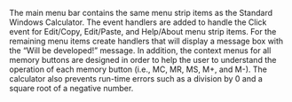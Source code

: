 
The main menu bar contains the same menu strip items as the Standard Windows Calculator. 
The event handlers are added to handle the Click event for Edit/Copy,  Edit/Paste, and Help/About menu strip items.
For the remaining menu items create handlers that will display a message box with the “Will be developed!” message. 
In addition, the context menus for all memory buttons are designed in order to help the user to understand the operation of each memory button (i.e., MC, MR, MS, M+, and M-).
The calculator also prevents run-time errors such as a division by 0 and a square root of a negative number. 
